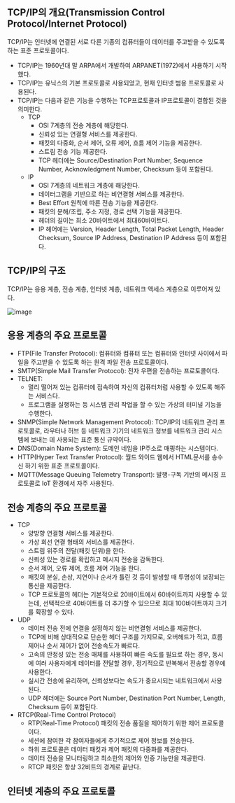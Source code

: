 ## TCP/IP의 개요(Transmission Control Protocol/Internet Protocol)

TCP/IP는 인터넷에 연결된 서로 다른 기종의 컴퓨터들이 데이터를 주고받을 수 있도록 하는 표준 프로토콜이다.

- TCP/IP는 1960년대 말 ARPA에서 개발하여 ARPANET(1972)에서 사용하기 시작했다.
- TCP/IP는 유닉스의 기본 프로토콜로 사용되었고, 현재 인터넷 범용 프로토콜로 사용된다.
- TCP/IP는 다음과 같은 기능을 수행하는 TCP프로토콜과 IP프로토콜이 결합된 것을 의미한다.
  - TCP
    - OSI 7계층의 전송 계층에 해당한다.
    - 신뢰성 있는 연결형 서비스를 제공한다.
    - 패킷의 다중화, 순서 제어, 오류 제어, 흐름 제어 기능을 제공한다.
    - 스트림 전송 기능 제공한다.
    - TCP 헤더에는 Source/Destination Port Number, Sequence Number, Acknowledgment Number, Checksum 등이 포함된다.
  - IP
    - OSI 7계층의 네트워크 계층에 해당한다.
    - 데이터그램을 기반으로 하는 비연결형 서비스를 제공한다.
    - Best Effort 원칙에 따른 전송 기능을 제공한다.
    - 패킷의 분해/조립, 주소 지정, 경로 선택 기능을 제공한다.
    - 헤더의 길이는 최소 20바이트에서 최대60바이트다.
    - IP 헤어에는 Version, Header Length, Total Packet Length, Header Checksum, Source IP Address, Destination IP Address 등이 포함된다.
   
## TCP/IP의 구조

TCP/IP는 응용 계층, 전송 계층, 인터넷 계층, 네트워크 액세스 계층으로 이루어져 있다.

![image](https://github.com/user-attachments/assets/546ae0ff-abfd-42ec-b191-a979cebea9ff)

## 응용 계층의 주요 프로토콜

- FTP(File Transfer Protocol): 컴퓨터와 컴퓨터 또는 컴퓨터와 인터넷 사이에서 파일을 주고받을 수 있도록 하는 원격 파일 전송 프로토콜이다.
- SMTP(Simple Mail Transfer Protocol): 전자 우편을 전송하는 프로토콜이다.
- TELNET:
  - 멀리 떨어져 있는 컴퓨터에 접속하여 자신의 컴퓨터처럼 사용할 수 있도록 해주는 서비스다.
  - 프로그램을 실행하는 등 시스템 관리 작업을 할 수 있는 가상의 터미널 기능을 수행한다.
- SNMP(Simple Network Management Protocol): TCP/IP의 네트워크 관리 프로토콜로, 라우터나 허브 등 네트워크 기기의 네트워크 정보를 네트워크 관리 시스템에 보내는 데 사용되는 표준 통신 규약이다.
- DNS(Domain Name System): 도메인 네임을 IP주소로 매핑하는 시스템이다.
- HTTP(Hyper Text Transfer Protocol): 월드 와이드 웹에서 HTML문서를 송수신 하기 위한 표준 프로토콜이다.
- MQTT(Message Queuing Telemetry Transport): 발행-구독 기반의 메시징 프로토콜로 IoT 환경에서 자주 사용된다.

## 전송 계층의 주요 프로토콜

- TCP
  - 양방향 연결형 서비스를 제공한다.
  - 가상 회선 연결 형태의 서비스를 제공한다.
  - 스트림 위주의 전달(패킷 단위)을 한다.
  - 신뢰성 있는 경로를 확립하고 메시지 전송을 감독한다.
  - 순서 제어, 오류 제어, 흐름 제어 기능을 한다.
  - 패킷의 분실, 손상, 지연이나 순서가 틀린 것 등이 발생할 때 투명성이 보장되는 통신을 제공한다.
  - TCP 프로토콜의 헤더는 기본적으로 20바이트에서 60바이트까지 사용할 수 있는데, 선택적으로 40바이트를 더 추가할 수 있으므로 최대 100바이트까지 크기를 확장할 수 있다.
- UDP
  - 데이터 전송 전에 연결을 설정하지 않는 비연결형 서비스를 제공한다.
  - TCP에 비해 상대적으로 단순한 헤더 구조를 가지므로, 오버헤드가 적고, 흐름제어나 순서 제어가 없어 전송속도가 빠르다.
  - 고속의 안정성 있는 전송 매체를 사용하여 빠른 속도를 필요로 하는 경우, 동시에 여러 사용자에게 데이터를 전달할 경우, 정기적으로 반복해서 전송할 경우에 사용한다.
  - 실시간 전송에 유리하며, 신뢰성보다는 속도가 중요시되는 네트워크에서 사용된다.
  - UDP 헤더에는 Source Port Number, Destination Port Number, Length, Checksum 등이 포함된다.
- RTCP(Real-Time Control Protocol)
  - RTP(Real-Time Protocol) 패킷의 전송 품질을 제어하기 위한 제어 프로토콜이다.
  - 세션에 참여한 각 참여자들에게 주기적으로 제어 정보를 전송한다.
  - 하위 프로토콜은 데이터 패킷과 제어 패킷의 다중화를 제공한다.
  - 데이터 전송을 모니터링하고 최소한의 제어와 인증 기능만을 제공한다.
  - RTCP 패킷은 항상 32비트의 경계로 끝난다.
 
## 인터넷 계층의 주요 프로토콜


